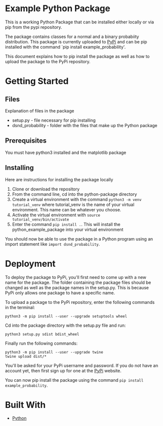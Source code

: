 # Example Python Package

This is a working Python Package that can be installed either locally
or via pip from the pypi repository. 

The package contains classes for a normal and a binary probabiity distribution.
This package is currently uploaded to [PyPi](https://pypi.org/project/example-probability/) and can be pip installed with the command `pip install example_probability'. 

This document explains how to pip install the package as well as how to upload the package to the PyPi repository.

# Getting Started

## Files

Explanation of files in the package
* setup.py - file necessary for pip installing
* dsnd_probability - folder with the files that make up the Python package

## Prerequisites

You must have python3 installed and the matplotlib package

## Installing

Here are instructions for installing the package locally

1. Clone or download the repository
2. From the command line, cd into the python-package directory
3. Create a virtual environment with the command `python3 -m venv tutorial_venv` where tutorial_venv is the name of your virtual environment. This name can be whatever you choose.
4. Activate the virtual environment with `source tutorial_venv/bin/activate`
5. Enter the command `pip install .`. This will install the python_example_package into your virtual environment

You should now be able to use the package in a Python program using an import statement like `import dsnd_probability`.

# Deployment

To deploy the package to PyPi, you'll first need to come up with a new name for the package. The folder containing the package files should be changed as well as the package names in the setup.py. This is because PyPi only allows one package to have a specific name.

To upload a package to the PyPi repository, enter the following commands in the terminal:

```
python3 -m pip install --user --upgrade setuptools wheel
```

Cd into the package directory with the setup.py file and run:
```
python3 setup.py sdist bdist_wheel
```

Finally run the following commands:
```
python3 -m pip install --user --upgrade twine
twine upload dist/*
```

You'll be asked for your PyPi username and password. If you do not have 
an account yet, then first sign up for one at the [PyPi](https://pypi.org) website.

You can now pip install the package using the command `pip install example_probability`.

# Built With
* [Python](https://www.python.org/)